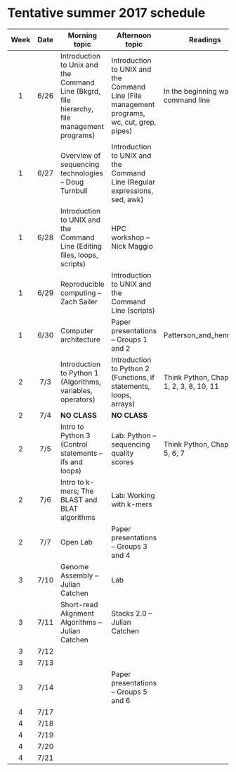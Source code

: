 # Tentative summer 2017 schedule

| Week | Date | Morning topic | Afternoon topic | Readings | Due dates |
|:---:|:---:|---|---|---|---|
| 1 | 6/26 | Introduction to Unix and the Command Line (Bkgrd, file hierarchy, file management programs) | Introduction to UNIX and the Command Line (File management programs, wc, cut, grep, pipes) | In the beginning was the command line |  |
| 1 | 6/27 | Overview of sequencing technologies – Doug Turnbull | Introduction to UNIX and the Command Line (Regular expressions, sed, awk) |  |  |
| 1 | 6/28 | Introduction to UNIX and the Command Line (Editing files, loops, scripts) | HPC workshop – Nick Maggio |  | ICA1, ICA2 |
| 1 | 6/29 | Reproducible computing – Zach Sailer | Introduction to UNIX and the Command Line (scripts) |  | PS1 |
| 1 | 6/30 | Computer architecture | Paper presentations – Groups 1 and 2 | Patterson_and_hennessy | Quiz 1 |
| 2 | 7/3 | Introduction to Python 1 (Algorithms, variables, operators) | Introduction to Python 2 (Functions, if statements, loops, arrays) | Think Python, Chapters 1, 2, 3, 8, 10, 11 | CA3, ICA4, PS1 |
| 2 | 7/4 | **NO CLASS** | **NO CLASS** |  |  |
| 2 | 7/5 | Intro to Python 3 (Control statements – ifs and loops) | Lab: Python – sequencing quality scores | Think Python, Chapters 5, 6, 7 | ICA5, ICA6, PS2 |
| 2 | 7/6 | Intro to k-mers; The BLAST and BLAT algorithms | Lab: Working with k-mers |  |  |
| 2 | 7/7 | Open Lab | Paper presentations – Groups 3 and 4 |  | Quiz 2 |
| 3 | 7/10 | Genome Assembly – Julian Catchen | Lab |  | ICA7, PS3 |
| 3 | 7/11 | Short-read Alignment Algorithms – Julian Catchen | Stacks 2.0 – Julian Catchen |  |  |
| 3 | 7/12 |  |  |  | PS4 |
| 3 | 7/13 |  |  |  |  |
| 3 | 7/14 |  | Paper presentations – Groups 5 and 6 |  | Quiz 3 |
| 4 | 7/17 |  |  |  |  |
| 4 | 7/18 |  |  |  |  |
| 4 | 7/19 |  |  |  |  |
| 4 | 7/20 |  |  |  |  |
| 4 | 7/21 |  |  |  |  |
